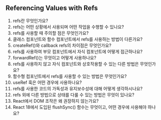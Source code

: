 ## Referencing Values with Refs

1. refs란 무엇인가요?
2. refs는 어떤 상황에서 사용되며 어떤 작업을 수행할 수 있나요?
3. refs를 사용할 때 주의할 점은 무엇인가요?
4. 클래스 컴포넌트와 함수 컴포넌트에서 refs를 사용하는 방법이 다른가요?
5. createRef()와 callback refs의 차이점은 무엇인가요?
6. refs를 사용하여 부모 컴포넌트에서 자식 컴포넌트에 어떻게 접근하나요?
7. forwardRef()는 무엇이고 어떻게 사용하나요?
8. refs를 사용하지 않고 자식 컴포넌트와 상호작용할 수 있는 다른 방법은 무엇인가요?
9. 함수형 컴포넌트에서 refs를 사용할 수 있는 방법은 무엇인가요? 
10. useRef 훅은 어떤 경우에 사용하나요?
11. refs를 사용한 코드의 가독성과 유지보수성에 대해 어떻게 생각하시나요?
12. refs 외에 다른 방법으로 상태를 다룰 수 있는 방법은 무엇이 있나요?
13. React에서 DOM 조작은 왜 권장하지 않는가요?
14. React 18에서 도입된 flushSync() 함수는 무엇이고, 어떤 경우에 사용해야 하나요?
